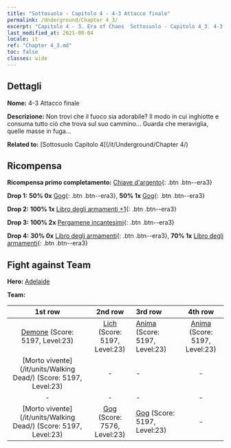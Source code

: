 ```yaml
---
title: "Sottosuolo - Capitolo 4 - 4-3 Attacco finale"
permalink: /Underground/Chapter 4_3/
excerpt: "Capitolo 4 - 3. Era of Chaos  Sottosuolo - Capitolo 4_3. 4-3 Attacco finale"
last_modified_at: 2021-08-04
locale: it
ref: "Chapter 4_3.md"
toc: false
classes: wide
---
```


## Dettagli

 **Nome:** 4-3 Attacco finale

 **Descrizione:** Non trovi che il fuoco sia adorabile? Il modo in cui inghiotte e consuma tutto ciò che trova sul suo cammino... Guarda che meraviglia, quelle masse in fuga...

 **Related to:** [Sottosuolo Capitolo 4](/it/Underground/Chapter 4/)

## Ricompensa

 **Ricompensa primo completamento:** [Chiave d'argento](/ItemsIT/con_693/){: .btn .btn--era3}

 **Drop 1:** **50% 0x** [Gog](/ItemsIT/unt_227/){: .btn .btn--era3}, **50% 1x** [Gog](/ItemsIT/unt_227/){: .btn .btn--era3}

 **Drop 2:** **100% 1x** [Libro degli armamenti +1](/ItemsIT/mat_25/){: .btn .btn--era3}

 **Drop 3:** **100% 2x** [Pergamene incantesimi](/ItemsIT/con_694/){: .btn .btn--era3}

 **Drop 4:** **30% 0x** [Libro degli armamenti](/ItemsIT/mat_18/){: .btn .btn--era3}, **70% 1x** [Libro degli armamenti](/ItemsIT/mat_18/){: .btn .btn--era3}


## Fight against Team
 **Hero:** [Adelaide](/it/heroes/Adelaide/)

 **Team:**


  | 1st row | 2nd row | 3rd row | 4th row |
  |:----:|:----:|:----|:----:|
  | [Demone](/it/units/Demon/) (Score: 5197, Level:23)  | [Lich](/it/units/Lich/) (Score: 5197, Level:23)  | [Anima](/it/units/Wight/) (Score: 5197, Level:23)  | [Anima](/it/units/Wight/) (Score: 5197, Level:23)  |
  | [Morto vivente](/it/units/Walking Dead/) (Score: 5197, Level:23)  | - | - | - |
  | - | - | - | - |
  | [Morto vivente](/it/units/Walking Dead/) (Score: 5197, Level:23)  | [Gog](/it/units/Gog/) (Score: 7576, Level:23)  | [Gog](/it/units/Gog/) (Score: 5197, Level:23)  | - |


